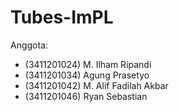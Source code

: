 # Tubes-ImPL
Anggota:
- (3411201024) M. Ilham Ripandi
- (3411201034) Agung Prasetyo
- (3411201042) M. Alif Fadilah Akbar
- (3411201046) Ryan Sebastian


